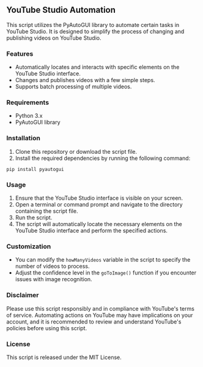 ## YouTube Studio Automation

This script utilizes the PyAutoGUI library to automate certain tasks in YouTube Studio. It is designed to simplify the process of changing and publishing videos on YouTube Studio.

### Features

- Automatically locates and interacts with specific elements on the YouTube Studio interface.
- Changes and publishes videos with a few simple steps.
- Supports batch processing of multiple videos.

### Requirements

- Python 3.x
- PyAutoGUI library

### Installation

1. Clone this repository or download the script file.
2. Install the required dependencies by running the following command:

`pip install pyautogui`


### Usage

1. Ensure that the YouTube Studio interface is visible on your screen.
2. Open a terminal or command prompt and navigate to the directory containing the script file.
3. Run the script.
4. The script will automatically locate the necessary elements on the YouTube Studio interface and perform the specified actions.

### Customization

- You can modify the `howManyVideos` variable in the script to specify the number of videos to process.
- Adjust the confidence level in the `goToImage()` function if you encounter issues with image recognition.

### Disclaimer

Please use this script responsibly and in compliance with YouTube's terms of service. Automating actions on YouTube may have implications on your account, and it is recommended to review and understand YouTube's policies before using this script.

### License

This script is released under the MIT License.

